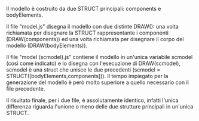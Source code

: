 Il modello è costruito da due STRUCT principali: components e bodyElements.

Il file "model.js" disegna il modello con due distinte DRAW(): una volta richiamata per disegnare la STRUCT rappresentante i componenti (DRAW(components)) ed una volta richiamata per disegnare il corpo del modello (DRAW(bodyElements)).

Il file "model (scmodel).js" contiene il modello in un'unica variabile scmodel (così come indicato) e lo disegna con l'esecuzione di  DRAW(scmodel), scmodel è una struct che unisce le due precedenti (scmodel = STRUCT([bodyElements,components])). Il tempo impiegato per la generazione del modello è però molto superiore a quello necessario con il file precedente.

Il risultato finale, per i due file, è assolutamente identico, infatti l'unica differenza riguarda l'unione o meno delle due strutture principali in un'unica STRUCT.
